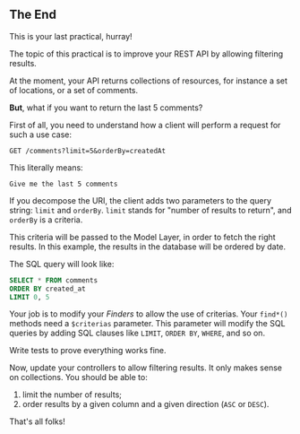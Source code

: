 The End
-------

This is your last practical, hurray!

The topic of this practical is to improve your REST API by allowing filtering
results.

At the moment, your API returns collections of resources, for instance a set of
locations, or a set of comments.

**But**, what if you want to return the last 5 comments?

First of all, you need to understand how a client will perform a request for
such a use case:

    GET /comments?limit=5&orderBy=createdAt

This literally means:

    Give me the last 5 comments

If you decompose the URI, the client adds two parameters to the query string:
`limit` and `orderBy`.
`limit` stands for "number of results to return", and `orderBy` is a criteria.

This criteria will be passed to the Model Layer, in order to fetch the right
results. In this example, the results in the database will be ordered by date.

The SQL query will look like:

``` sql
SELECT * FROM comments
ORDER BY created_at
LIMIT 0, 5
```

Your job is to modify your _Finders_ to allow the use of criterias. Your
`find*()` methods need a `$criterias` parameter. This parameter will modify the
SQL queries by adding SQL clauses like `LIMIT`, `ORDER BY`, `WHERE`, and so on.

Write tests to prove everything works fine.

Now, update your controllers to allow filtering results. It only makes sense on
collections. You should be able to:

1. limit the number of results;
2. order results by a given column and a given direction (`ASC` or `DESC`).

That's all folks!
